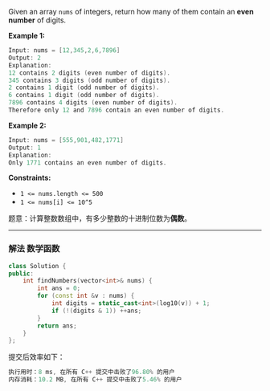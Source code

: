 
Given an array `nums` of integers, return how many of them contain an **even number** of digits.

 

**Example 1:**

```swift
Input: nums = [12,345,2,6,7896]
Output: 2
Explanation: 
12 contains 2 digits (even number of digits). 
345 contains 3 digits (odd number of digits). 
2 contains 1 digit (odd number of digits). 
6 contains 1 digit (odd number of digits). 
7896 contains 4 digits (even number of digits). 
Therefore only 12 and 7896 contain an even number of digits.
```

**Example 2:**

```swift
Input: nums = [555,901,482,1771]
Output: 1 
Explanation: 
Only 1771 contains an even number of digits.
```

 

**Constraints:**
-  `1 <= nums.length <= 500`
 - `1 <= nums[i] <= 10^5`

题意：计算整数数组中，有多少整数的十进制位数为**偶数**。

---
### 解法 数学函数
```cpp
class Solution {
public:
    int findNumbers(vector<int>& nums) {
        int ans = 0;
        for (const int &v : nums) {
            int digits = static_cast<int>(log10(v)) + 1; 
            if (!(digits & 1)) ++ans;
        }
        return ans;
    }
};
```
提交后效率如下：
```cpp
执行用时：8 ms, 在所有 C++ 提交中击败了96.80% 的用户
内存消耗：10.2 MB, 在所有 C++ 提交中击败了5.46% 的用户
```

